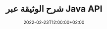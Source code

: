 ---
############################# Static ############################
layout: "product"
date: 2022-02-23T12:00:00+02:00
draft: false

product: "Annotation"
product_tag: "annotation"
platform: "Java"
platform_tag: "java"

############################# Head ############################
head_title: "Java Document Annotation API | عرض وتعليق صور PDF Word Excel PPTX"
head_description: "Java Document Annotation API. عرض ، ووضع علامة ، والتعليق ، وشرح ملفات PDF Word DOCX ، و Excel XLSX ، و PPTX ، و EML EMLX ، و VSS VSD ، و OTP ، و CAD ، وتنسيقات ملفات الصور."

############################# Header ##########################
title: "شرح الوثيقة عبر Java API"
description: "قم ببناء تطبيقات Java بإمكانيات عرض وتعليق ملفات PDF و HTML و MS Office وتنسيقات المستندات الأخرى دون تثبيت أي برامج خارجية."
button:
    enable: true
    icon: "fas fa-arrow-down"
    label: "تحميل النسخة التجريبية المجانية"
    link: "https://downloads.groupdocs.com/annotation/java"

############################# SubMenu #########################
submenu:
    enable: true
    
    left:
        img_alt: "GroupDocs.Annotation for Java"
        image: "https://www.groupdocs.cloud/templates/groupdocs/images/product-logos/groupdocs-annotation-java.png"
        product: "GroupDocs.Annotation"
        platform: "Java"

    middle:
        button:
            # button loop
            - link: "#features"
              text: "سمات"

            # button loop
            - link: "https://products.groupdocs.app/annotation"
              text: "العروض التوضيحية الحية"

            # button loop
            - link: "https://purchase.groupdocs.com/pricing/annotation/java"
              text: "التسعير"

    right:
        link_download: "https://downloads.groupdocs.com/annotation"
        link_learn: "https://docs.groupdocs.com/annotation/java/"
        link_buy: "https://purchase.groupdocs.com"

############################# Overview ############################
overview:
    enable: true
    content: |
      GroupDocs.Annotation Java API هو منتج يسمح لك بالعمل مع التعليقات التوضيحية في المستندات على منصات وأنظمة تشغيل مختلفة ، مثل Android و MacOS و Linux و Windows. GroupDocs.Annotation توفر مكتبة ذات واجهة برمجة تطبيقات بسيطة توفر العديد من المزايا: على سبيل المثال ، إذا كنت بحاجة إلى الحفاظ على سرية البيانات أو اختيار مقدار الطاقة التي تحتاجها للعمل مع المكتبة ، أو تغيير العمل جزئيًا باستخدام التعليقات التوضيحية ، فإن المكتبة تكون غاية في الأهمية خفيفة الوزن ومرنة.

      GroupDocs.Annotation for Java API تسمح لك بالعمل مع أنواع مختلفة من التعليقات التوضيحية ، والتي تشمل: Text ، Polyline ، Area ، Underline ، Point ، Watermark ، Arrow ، Ellipse ، Text Replacement ، Distance ، Text Field ، Resource Redaction إلخ. ويدعم معظم تنسيقات المستندات الشائعة مثل: PDF و HTML و Microsoft Office Word وجداول بيانات Excel وعروض PowerPoint التقديمية و Visio ورسائل البريد الإلكتروني في Outlook والصور وملفات التعريف ورسم CAD وتنسيقات أخرى متنوعة. توفر API القدرة على الحصول على صور مصغرة لصفحات المستند وتدعم استيراد وتصدير التعليقات التوضيحية من وإلى ملفات PDF.

      باستخدام المكتبة ، يمكنك [add] (/annotation/java/bmp/) و [تحرير] (/annotation/java/bmp/) و [extract] (/annotation/java/bmp/) و [حذف] (/annotation/java/bmp/) التعليقات التوضيحية من المستندات وتدوير المستندات وتغيير حل الصور المصغرة وهذه ليست قائمة كاملة بجميع الاحتمالات. كما يوفر مجموعة شاملة من كائنات البيانات لتخصيص خصائص التعليقات التوضيحية وفقًا لمتطلباتك في جميع تنسيقات المستندات المدعومة.

      العمل مع GroupDocs.Annotation for Java API بسيط للغاية ويتكون من بضع خطوات أساسية. في البداية ، تحتاج إلى إعداد ترخيص ، ثم تحديد الملف الذي تريد العمل معه ، ثم التلاعب بطريقة ما مع التعليقات التوضيحية للمستند (حذف / تحرير / استخراج / حذف) وحفظ النتيجة. لمزيد من المعلومات ، يرجى الاطلاع على [وثائق] المنتج (https://docs.groupdocs.com/annotation/java/getting-started/) أو [أمثلة] (https://github.com/groupdocs-annotation/GroupDocs.Annotation -لجافا) مجموعة.
      
      GroupDocs.Annotation يتم تحديثها بانتظام وتوفر الدعم لعملائها ، فنحن نرحب دائمًا بطرح أسئلة علينا أو إرسال أفكارك أو إخبارنا باحتياجاتك لشيء جديد وسنقوم بتنفيذها بكل سرور في إصداراتنا الجديدة.
    tabs:
      enable: true
      
      ## TAB ONE ##
      tab_one:
        description: |
          فيما يلي نظرة عامة على GroupDocs.Annotation for Java:
      
        right:
          enable: true
          icon: "fab fa-html5"
          title:  ملخص
          content: |
            * أضف التعليقات التوضيحية
            * تصدير التعليقات التوضيحية 
            * استيراد التعليقات التوضيحية
            * التعليقات القائمة على الرد
            * توافق التعليقات التوضيحية
      
      ## TAB TWO ##
      tab_two:
        description: |
          GroupDocs.Annotation for Java يدعم جميع [تنسيقات ملفات المستندات] الشائعة (https://docs.groupdocs.com/annotation/java/supported-document-formats/) بما في ذلك: Microsoft Office و PDF والصور وغيرها الكثير.

        left:
          enable: true
          table:
            # table loop
            - title: "Microsoft Office Formats"
              content: |
                * **Word**: [DOC](/annotation/java/doc/), [DOCX](/annotation/java/docx/), [DOCM](/annotation/java/docm/), [DOT](/annotation/java/dot/), [DOTX](/annotation/java/dotx/), [RTF](/annotation/java/rtf/)
                * **Excel**: [XLS](/annotation/java/xls/), [XLSX](/annotation/java/xlsx/), [XLSB](/annotation/java/xlsb/), [XLSM](/annotation/java/xlsm/)
                * **PowerPoint**: [PPT](/annotation/java/ppt/), [PPTX](/annotation/java/pptx/), [PPS](/annotation/java/pps/), [PPSX](/annotation/java/ppsx/), [POTM](/annotation/java/potm/), [POTX](/annotation/java/potx/), [PPSM](/annotation/java/ppsm/), [PPTM](/annotation/java/pptm/), [WMF](/annotation/java/wmf/), [EMF](/annotation/java/emf/)
                * **Outlook**: [EML](/annotation/java/eml/), [EMLX](/annotation/java/emlx/), [MSG](/annotation/java/msg/)
                * **Visio**: [VSS](/annotation/java/vss/), [VST](/annotation/java/vst/), [VSD](/annotation/java/vsd/), [VSDX](/annotation/java/vsdx/), [VSX](/annotation/java/vsx/)

        right:
          enable: true
          table:
            # table loop
            - title: "Other Formats"
              content: |
                * **Portable**: [PDF](/annotation/java/pdf/) (PDF/A-1a, PDF/A-1b, PDF/A-2a)
                * **OpenDocument**: [ODT](/annotation/java/odt/), [ODS](/annotation/java/ods/), [ODP](/annotation/java/odp/)
                * **Images**: [BMP](/annotation/java/bmp/), [JPG](/annotation/java/jpg/), [JPEG](/annotation/java/jpeg/), [TIFF](/annotation/java/tiff/), [TIF](/annotation/java/tif/), [PNG](/annotation/java/png/), [GIF](/annotation/java/gif/), [DCM](/annotation/java/dcm/), [DICOM](/annotation/java/dicom/)
                * **AutoCAD**: [DWG](/annotation/java/dwg/), [DXF](/annotation/java/dxf/), [CAD](/annotation/java/cad/)
                * **Other**: [HTM](/annotation/java/htm/), [HTML](/annotation/java/html/), [CSV](/annotation/java/csv/), [DJVU](/annotation/java/djvu/), [OTP](/annotation/java/otp/), [OTT](/annotation/java/ott/)

      ## TAB THREE ##
      tab_three:
        description: |
          GroupDocs.Annotation for Java يدعم أنظمة التشغيل والأطر ومديري الحزم التالية:
        
        left:
          enable: true
          table:
            # table loop
            - icon: "fab fa-windows"
              title:  أنظمة التشغيل
              content: |
                * Microsoft Windows Desktop
                * Microsoft Windows Server
                * Linux
                * MacOS

            # table loop
            - icon: "fas fa-code"
              title:  الأطر المدعومة
              content: |
                * Java 7 (1.7) and above

        right:
          enable: true
          table:
            # table loop
            - icon: "fas fa-cogs"
              title:  بيئات التنمية
              content: |
                * NetBeans
                * IntelliJ IDEA
                * Eclipse

            # table loop
            - icon: "fas fa-tools"
              title:  أداة البناء الآلي
              content: |
                * Maven

############################# Features ############################
features:
    enable: true
    title: GroupDocs.Annotation for Java features

    feature:
      # feature loop
      - icon: "fas fa-copy"
        link: "https://docs.groupdocs.com/annotation/java/add-area-annotation/"
        content: أضف تعليقًا توضيحيًا للمنطقة في المستند واربط التعليقات البسيطة والمتداخلة

      # feature loop
      - icon: "fas fa-eye"
        link: "https://docs.groupdocs.com/annotation/java/add-arrow-annotation/"
        content: أشر إلى محتوى معين باستخدام تعليق توضيحي على شكل سهم

      # feature loop
      - icon: "fas fa-bolt"
        link: "https://docs.groupdocs.com/annotation/java/add-watermark-annotation/"
        content: قم بتعيين العلامات المائية للنص على PDF ، والشرائح ، وأوراق عمل Excel ، والصور والمخططات في Angled Position
      
      # feature loop
      - icon: "fas fa-file-powerpoint"
        link: "https://docs.groupdocs.com/annotation/java/add-point-annotation/"
        content: أضف تعليقات منبثقة إلى أي مكان في المستند باستخدام التعليق التوضيحي النقطي

      # feature loop
      - icon: "fas fa-code"
        link: "https://docs.groupdocs.com/annotation/java/add-polyline-annotation/"
        content: استخدم التعليق التوضيحي متعدد الخطوط لتوصيل تسلسل مقاطع الخط أو مقاطع القوس أو كليهما

      # feature loop
      - icon: "fas fa-cloud"
        link: "https://docs.groupdocs.com/annotation/java/add-ellipse-annotation/"
        content: إضافة تعليق توضيحي Ellipse إلى PDF ومستندات Word وجداول البيانات والعروض التقديمية والمخططات والصور

      # feature loop
      - icon: "fas fa-remove-format"
        link: "https://docs.groupdocs.com/annotation/java/add-watermark-annotation/"
        content: أضف علامات مائية بزاوية لملفات PDF و PowerPoint و Excel والصور والمخططات

      # feature loop
      - icon: "fas fa-comment-slash"
        link: "https://docs.groupdocs.com/annotation/java/add-underline-annotation/"
        content: إحضار إحداثيات التعليق التوضيحي النصي في تمثيل الصورة للمستند

      # feature loop
      - icon: "fas fa-location-arrow"
        link: "https://docs.groupdocs.com/annotation/java/add-annotation-to-the-document/"
        content: تسطير أو يتوسطه خط أو تعديل نص معين في مستند

      # feature loop
      - icon: "fas fa-border-all"
        link: "https://docs.groupdocs.com/annotation/java/add-annotation-to-the-document/"
        content: أضف طابع نصي أو علامة مائية وحقل نص في مستند

      # feature loop
      - icon: "fas fa-wrench"
        link: "https://docs.groupdocs.com/annotation/java/add-point-annotation/"
        content: استيراد وتصدير التعليقات التوضيحية بين مستندات Word وعروض PowerPoint التقديمية

      # feature loop
      - icon: "fas fa-columns"
        link: "https://docs.groupdocs.com/annotation/java/add-strikeout-annotation/"
        content: علق جداول بيانات Excel بأنواع التعليقات التوضيحية النصية واستبدال النص والعلامة المائية وتنقيح الموارد

      # feature loop
      - icon: "fas fa-file-word"
        link: "https://docs.groupdocs.com/annotation/java/get-file-info/"
        content: أضف تعليقات توضيحية متعددة الخطوط أو يتوسطها خط أو تسطير أو نص إلى عروض PowerPoint التقديمية والشرائح

      # feature loop
      - icon: "fas fa-envelope"
        link: "https://docs.groupdocs.com/annotation/java/basic-usage/"
        content: وضع علامة على التعليق التوضيحي في العروض التقديمية باستخدام إحداثيات X و Y.

      # feature loop
      - icon: "fas fa-print"
        link: "https://docs.groupdocs.com/annotation/java/add-strikeout-annotation/"
        content: قم بإضافة تعليقات توضيحية يتوسطها خط أو نص أو تسطير أو متعدد الخطوط إلى الصور

      # feature loop
      - icon: "fas fa-file-archive"
        link: "https://docs.groupdocs.com/annotation/java/add-link-annotation/"
        content: إحضار معلومات المستند والصور لرسومات Visio التخطيطية ، مثل VSS و VSD
      
      # feature loop
      - icon: "fas fa-file-code"
        link: "https://docs.groupdocs.com/annotation/java/basic-usage/"
        content: احصل على صور مصغرة لصفحات المستند واعمل مع ملفات TIFF متعددة الصفحات

      # feature loop
      - icon: "fas fa-file-excel"
        link: "https://docs.groupdocs.com/annotation/java/get-file-info/"
        content: إحضار كل التعليقات التوضيحية لمستند مع استدعاء وظيفة واحدة

      # feature loop
      - icon: "fas fa-heading"
        link: "https://docs.groupdocs.com/annotation/java/add-link-annotation/"
        content: أضف تعليقات توضيحية للرابط إلى عروض PDF و Word و PowerPoint التقديمية

      # feature loop
      - icon: "fas fa-project-diagram"
        link: "https://docs.groupdocs.com/annotation/java/add-point-annotation/"
        content: دعم تحليل مسار SVG لملفات PDF و Word والمخططات والشرائح وتنسيقات المستندات الرئيسية الأخرى

      # feature loop
      - icon: "fas fa-cube"
        link: "https://docs.groupdocs.com/annotation/java/technical-support/"
        content: دعم لإضافة تعليق علامة مائية إلى مستندات Word والتنظيف لاستبدال النص

      # feature loop
      - icon: "fab fa-uncharted"
        link: "https://docs.groupdocs.com/annotation/java/technical-support/"
        content: دعم معالجة الأشكال في الرسوم التخطيطية للتعليقات التوضيحية النصية
  
      # feature loop
      - icon: "fab fa-uncharted"
        link: "https://docs.groupdocs.com/annotation/java/advanced-usage/"
        content: وفر الوقت عن طريق تخزين معاينات الصفحات في ذاكرة التخزين المؤقت للمستندات من أجل معالجة أسرع
  
      # feature loop
      - icon: "fab fa-uncharted"
        link: "https://docs.groupdocs.com/annotation/java/add-annotation-to-the-document/"
        content: علق بسهولة على مستندات Word و Excel و PowerPoint حتى مع التنسيقات الأقدم

      # feature loop
      - icon: "fab fa-uncharted"
        link: "https://docs.groupdocs.com/annotation/java/add-distance-annotation/"
        content: عرض التعليقات التوضيحية عن بعد لبرنامج Excel و PowerPoint والرسوم البيانية

############################# Support ############################
support:
    enable: true

############################# Solutions ############################
solutions:
    enable: true
    title: GroupDocs.Annotation يقدم عرض المستندات API لبيئات التطوير الشائعة الأخرى

    solution:
        # solution loop
        - img_alt: "GroupDocs.Annotation for .NET"
          image: "https://www.groupdocs.cloud/templates/groupdocs/images/product-logos/groupdocs-annotation-net.png"
          product: "GroupDocs.Annotation"
          platform: ".NET"
          link: "/annotation/net/"

############################# Back to top ###############################
back_to_top:
  enable: true
---